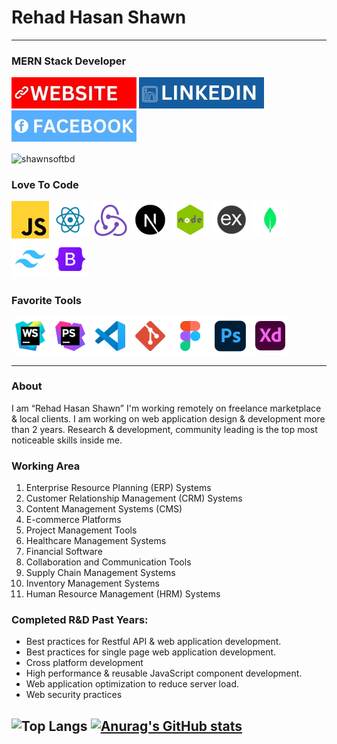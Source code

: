 # Rehad Hasan Shawn

---

### MERN Stack Developer

[![Alt Text](./WEBSITE.jpg)](https://rehad.vercel.app)
[![Alt Text](./LINKEDIN.jpg)](https://www.linkedin.com/in/rehaddev)
[![Alt Text](./FACEBOOK.jpg)](https://www.facebook.com/rehaddev)

<p><img align="center" src="https://github-readme-streak-stats.herokuapp.com/?user=rehaddev&theme=tokyonight" alt="shawnsoftbd" /></p>

### Love To Code
![Alt Text](./JS.jpg)
![Alt Text](./REACT.png)
![Alt Text](./REDUX.png)
![Alt Text](./NEXT.png)
![Alt Text](./NODE.png)
![Alt Text](./EXPRESS.png)
![Alt Text](./MONGODB.png)
![Alt Text](./TAILWIND-CSS.png)
![Alt Text](./BOOTSTRAP.png)

### Favorite Tools
![Alt Text](./WEBSTORM.png)
![Alt Text](./PHPSTORM.png)
![Alt Text](./VS-CODE.png)
![Alt Text](./GIT.png)
![Alt Text](./FIGMA.png)
![Alt Text](./PHOTOSHOP.png)
![Alt Text](./XD.png)

---
### About
<p>I am “Rehad Hasan Shawn”  I'm working remotely on freelance marketplace &  local clients. I am working on web application design & development more than 2 years. Research & development, community leading is the top most noticeable skills inside me.</p>

### Working Area
1. Enterprise Resource Planning (ERP) Systems
2. Customer Relationship Management (CRM) Systems
3. Content Management Systems (CMS)
4. E-commerce Platforms
5. Project Management Tools
6. Healthcare Management Systems
7. Financial Software
8. Collaboration and Communication Tools
9. Supply Chain Management Systems
10. Inventory Management Systems
11. Human Resource Management (HRM) Systems

### Completed R&D Past Years:
- Best practices for Restful API & web application development.
- Best practices for single page web application development.
- Cross platform development
- High performance & reusable JavaScript component development.
- Web application optimization to reduce server load.
- Web security practices

![Top Langs](https://github-readme-stats.vercel.app/api/top-langs/?username=rehaddev&theme=tokyonight)
[![Anurag's GitHub stats](https://github-readme-stats.vercel.app/api?username=rehaddev&theme=tokyonight)](https://github.com/rehadsoft/github-readme-stats)
---



